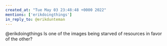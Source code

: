 ```yaml
---
created_at: "Tue May 03 23:48:48 +0000 2022"
mentions: ['erikdoingthings']
in_reply_to: @erikdunteman
---
```


@erikdoingthings Is one of the images being starved of resources in favor of the other?